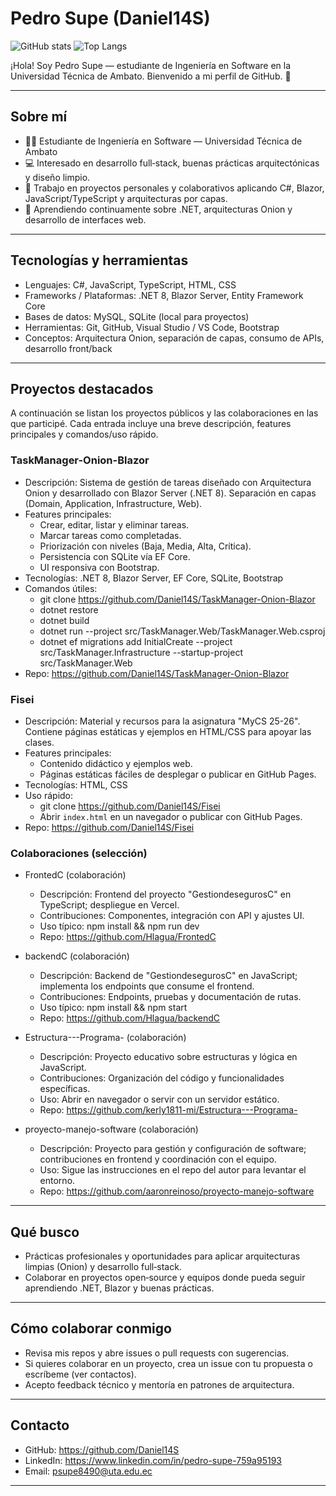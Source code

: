 # Pedro Supe (Daniel14S)

![GitHub stats](https://github-readme-stats.vercel.app/api?username=Daniel14S&show_icons=true&theme=tokyonight)
![Top Langs](https://github-readme-stats.vercel.app/api/top-langs/?username=Daniel14S&layout=compact&theme=tokyonight)

¡Hola! Soy Pedro Supe — estudiante de Ingeniería en Software en la Universidad Técnica de Ambato. Bienvenido a mi perfil de GitHub. 🚀

---

## Sobre mí
- 👨‍🎓 Estudiante de Ingeniería en Software — Universidad Técnica de Ambato  
- 💻 Interesado en desarrollo full‑stack, buenas prácticas arquitectónicas y diseño limpio.  
- 🔭 Trabajo en proyectos personales y colaborativos aplicando C#, Blazor, JavaScript/TypeScript y arquitecturas por capas.  
- 🌱 Aprendiendo continuamente sobre .NET, arquitecturas Onion y desarrollo de interfaces web.

---

## Tecnologías y herramientas
- Lenguajes: C#, JavaScript, TypeScript, HTML, CSS  
- Frameworks / Plataformas: .NET 8, Blazor Server, Entity Framework Core  
- Bases de datos: MySQL, SQLite (local para proyectos)  
- Herramientas: Git, GitHub, Visual Studio / VS Code, Bootstrap  
- Conceptos: Arquitectura Onion, separación de capas, consumo de APIs, desarrollo front/back

---

## Proyectos destacados
A continuación se listan los proyectos públicos y las colaboraciones en las que participé. Cada entrada incluye una breve descripción, features principales y comandos/uso rápido.

### TaskManager-Onion-Blazor
- Descripción: Sistema de gestión de tareas diseñado con Arquitectura Onion y desarrollado con Blazor Server (.NET 8). Separación en capas (Domain, Application, Infrastructure, Web).  
- Features principales:
  - Crear, editar, listar y eliminar tareas.
  - Marcar tareas como completadas.
  - Priorización con niveles (Baja, Media, Alta, Crítica).
  - Persistencia con SQLite vía EF Core.
  - UI responsiva con Bootstrap.
- Tecnologías: .NET 8, Blazor Server, EF Core, SQLite, Bootstrap
- Comandos útiles:
  - git clone https://github.com/Daniel14S/TaskManager-Onion-Blazor
  - dotnet restore
  - dotnet build
  - dotnet run --project src/TaskManager.Web/TaskManager.Web.csproj
  - dotnet ef migrations add InitialCreate --project src/TaskManager.Infrastructure --startup-project src/TaskManager.Web
- Repo: https://github.com/Daniel14S/TaskManager-Onion-Blazor

### Fisei
- Descripción: Material y recursos para la asignatura "MyCS 25-26". Contiene páginas estáticas y ejemplos en HTML/CSS para apoyar las clases.  
- Features principales:
  - Contenido didáctico y ejemplos web.
  - Páginas estáticas fáciles de desplegar o publicar en GitHub Pages.
- Tecnologías: HTML, CSS
- Uso rápido:
  - git clone https://github.com/Daniel14S/Fisei
  - Abrir `index.html` en un navegador o publicar con GitHub Pages.
- Repo: https://github.com/Daniel14S/Fisei

### Colaboraciones (selección)
- FrontedC (colaboración)
  - Descripción: Frontend del proyecto "GestiondesegurosC" en TypeScript; despliegue en Vercel.
  - Contribuciones: Componentes, integración con API y ajustes UI.
  - Uso típico: npm install && npm run dev
  - Repo: https://github.com/Hlagua/FrontedC

- backendC (colaboración)
  - Descripción: Backend de "GestiondesegurosC" en JavaScript; implementa los endpoints que consume el frontend.
  - Contribuciones: Endpoints, pruebas y documentación de rutas.
  - Uso típico: npm install && npm start
  - Repo: https://github.com/Hlagua/backendC

- Estructura---Programa- (colaboración)
  - Descripción: Proyecto educativo sobre estructuras y lógica en JavaScript.  
  - Contribuciones: Organización del código y funcionalidades específicas.
  - Uso: Abrir en navegador o servir con un servidor estático.
  - Repo: https://github.com/kerly1811-mi/Estructura---Programa-

- proyecto-manejo-software (colaboración)
  - Descripción: Proyecto para gestión y configuración de software; contribuciones en frontend y coordinación con el equipo.
  - Uso: Sigue las instrucciones en el repo del autor para levantar el entorno.
  - Repo: https://github.com/aaronreinoso/proyecto-manejo-software

---

## Qué busco
- Prácticas profesionales y oportunidades para aplicar arquitecturas limpias (Onion) y desarrollo full‑stack.  
- Colaborar en proyectos open‑source y equipos donde pueda seguir aprendiendo .NET, Blazor y buenas prácticas.

---

## Cómo colaborar conmigo
- Revisa mis repos y abre issues o pull requests con sugerencias.  
- Si quieres colaborar en un proyecto, crea un issue con tu propuesta o escríbeme (ver contactos).  
- Acepto feedback técnico y mentoría en patrones de arquitectura.

---

## Contacto
- GitHub: https://github.com/Daniel14S  
- LinkedIn: https://www.linkedin.com/in/pedro-supe-759a95193  
- Email: psupe8490@uta.edu.ec

---


